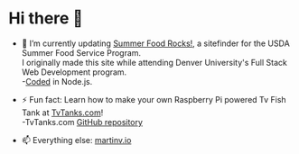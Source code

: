 # Hi there 👋

- 🔭 I’m currently updating [Summer Food Rocks!], a sitefinder for the USDA Summer Food Service Program.  
    I originally made this site while attending Denver University's Full Stack Web Development program.  
    -[Coded] in Node.js.  

- ⚡ Fun fact: Learn how to make your own Raspberry Pi powered Tv Fish Tank at [TvTanks.com]!  
    -TvTanks.com [GitHub repository]  
    
- 📫 Everything else: [martinv.io]

  <!--
  **martinvicknair/martinvicknair** is a ✨ _special_ ✨ repository because its `README.md` (this file) appears on your GitHub profile.

Here are some ideas to get you started:

- 🔭 I’m currently working on ...
- 🌱 I’m currently learning ...
- 👯 I’m looking to collaborate on ...
- 🤔 I’m looking for help with ...
- 💬 Ask me about ...
- 📫 How to reach me: ...
- 😄 Pronouns: ...
- ⚡ Fun fact: ...
  -->

[Summer Food Rocks!]: https://summerfoodrocks.org
[Coded]: https://github.com/martinvicknair/summerfoodrocks-node
[TvTanks.com]: https://tvtanks.com
[GitHub repository]: https://github.com/martinvicknair/tvtanks.com
[martinv.io]: https://martinv.io
